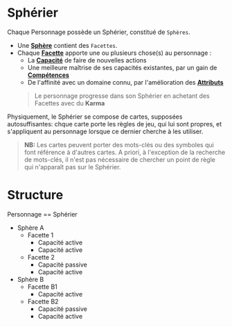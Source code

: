 # Sphérier

Chaque Personnage possède un Sphérier, constitué de `Sphères`.
* Une **[Sphère](https://trello.com/c/ZJVIytbL)** contient des `Facettes`.
* Chaque **[Facette](https://trello.com/c/nNBTIelT)** apporte une ou plusieurs chose(s) au personnage :
    * La **[Capacité](https://trello.com/c/EUJsvYrZ)** de faire de nouvelles actions
    * Une meilleure maîtrise de ses capacités existantes, par un gain de **[Compétences](https://trello.com/c/udzuobSo)**
    * De l'affinité avec un domaine connu, par l'amélioration des **[Attributs](https://trello.com/c/fNGbnjlR)**
    > Le personnage progresse dans son Sphérier en achetant des Facettes avec du **Karma**

Physiquement, le Sphérier se compose de cartes,  supposées autosuffisantes: chque carte porte les règles de jeu, qui lui sont propres, et s'appliquent au personnage lorsque ce dernier cherche à les utiliser. 

> **NB:**
Les cartes peuvent porter des mots-clés ou des symboles qui font référence à d'autres cartes. 
A priori, à l'exception de la recherche de mots-clés, il n'est pas nécessaire de chercher un point de règle qui n'apparaît pas sur le Sphérier.

# Structure

Personnage == Sphérier
- Sphère A
    - Facette 1
        - Capacité active
        - Capacité active
    - Facette 2
        - Capacité passive
        - Capacité active
- Sphère B
    - Facette B1
        - Capacité active
    - Facette B2
        - Capacité passive
        - Capacité active
